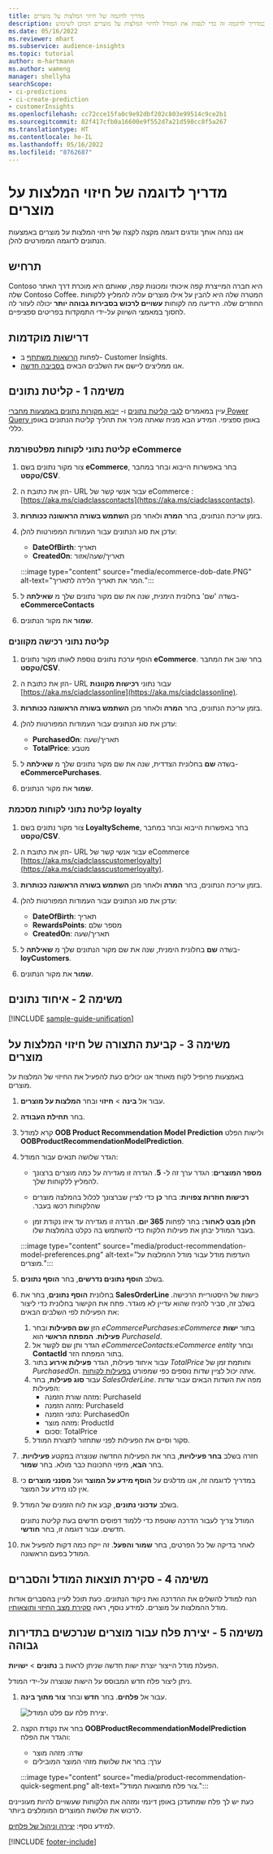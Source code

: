 ```yaml
---
title: מדריך לדוגמה של חיזוי המלצות על מוצרים
description: השתמש במדריך לדוגמה זה כדי לנסות את המודל לחיזוי המלצות על מוצרים המוכן לשימוש.
ms.date: 05/16/2022
ms.reviewer: mhart
ms.subservice: audience-insights
ms.topic: tutorial
author: m-hartmann
ms.author: wameng
manager: shellyha
searchScope:
- ci-predictions
- ci-create-prediction
- customerInsights
ms.openlocfilehash: cc72cce15fa0c9e92dbf202c803e99514c9ce2b1
ms.sourcegitcommit: 82f417cfb0a16600e9f552d7a21d598cc8f5a267
ms.translationtype: HT
ms.contentlocale: he-IL
ms.lasthandoff: 05/16/2022
ms.locfileid: "8762687"
---
```

# <a name="product-recommendation-prediction-sample-guide"></a>מדריך לדוגמה של חיזוי המלצות על מוצרים

אנו ננחה אותך ונדגים דוגמה מקצה לקצה של חיזוי המלצות על מוצרים באמצעות הנתונים לדוגמה המפורטים להלן.

## <a name="scenario"></a>תרחיש

Contoso היא חברה המייצרת קפה איכותי ומכונות קפה, שאותם היא מוכרת דרך האתר שלה Contoso Coffee. המטרה שלה היא להבין על אילו מוצרים עליה להמליץ ללקוחות החוזרים שלה. הידיעה מה לקוחות **עשויים לרכוש בסבירות גבוהה יותר** יכולה לעזור לה לחסוך במאמצי השיווק על-ידי התמקדות בפריטים ספציפיים.

## <a name="prerequisites"></a>דרישות מוקדמות

- לפחות [הרשאות משתתף](permissions.md) ב- Customer Insights.
- אנו ממליצים ליישם את השלבים הבאים [בסביבה חדשה](manage-environments.md).

## <a name="task-1---ingest-data"></a>משימה 1 - קליטת נתונים

עיין במאמרים [לגבי קליטת נתונים](data-sources.md) ו- [ייבוא מקורות נתונים באמצעות מחברי Power Query ](connect-power-query.md) באופן ספציפי. המידע הבא מניח שאתה מכיר את תהליך קליטת הנתונים באופן כללי.

### <a name="ingest-customer-data-from-ecommerce-platform"></a>קליטת נתוני לקוחות מפלטפורמת eCommerce

1. צור מקור נתונים בשם **eCommerce**, בחר באפשרות הייבוא ובחר במחבר **טקסט/CSV**.

1. הזן את כתובת ה- URL עבור אנשי קשר של eCommerce : [https://aka.ms/ciadclasscontacts](https://aka.ms/ciadclasscontacts).

1. בזמן עריכת הנתונים, בחר **המרה** ולאחר מכן **השתמש בשורה הראשונה ככותרות**.

1. עדכן את סוג הנתונים עבור העמודות המפורטות להלן:
   - **DateOfBirth**: תאריך
   - **CreatedOn**: תאריך/שעה/אזור

   :::image type="content" source="media/ecommerce-dob-date.PNG" alt-text="המר את תאריך הלידה לתאריך.":::

1. בשדה 'שם' בחלונית הימנית, שנה את שם מקור נתונים שלך מ **שאילתה** ל- **eCommerceContacts**

1. **שמור** את מקור הנתונים.

### <a name="ingest-online-purchase-data"></a>קליטת נתוני רכישה מקוונים

1. הוסף ערכת נתונים נוספת לאותו מקור נתונים **eCommerce**. בחר שוב את המחבר **טקסט/CSV**.

1. הזן את כתובת ה- URL עבור נתוני **רכישות מקוונות** [https://aka.ms/ciadclassonline](https://aka.ms/ciadclassonline).

1. בזמן עריכת הנתונים, בחר **המרה** ולאחר מכן **השתמש בשורה הראשונה ככותרות**.

1. עדכן את סוג הנתונים עבור העמודות המפורטות להלן:
   - **PurchasedOn**: תאריך/שעה
   - **TotalPrice**: מטבע

1. בשדה **שם** בחלונית הצדדית, שנה את שם מקור נתונים שלך מ **שאילתה** ל- **eCommercePurchases**.

1. **שמור** את מקור הנתונים.

### <a name="ingest-customer-data-from-loyalty-schema"></a>קליטת נתוני לקוחות מסכמת loyalty

1. צור מקור נתונים בשם **LoyaltyScheme**, בחר באפשרות הייבוא ובחר במחבר **טקסט/CSV**.

1. הזן את כתובת ה- URL עבור אנשי קשר של eCommerce [https://aka.ms/ciadclasscustomerloyalty](https://aka.ms/ciadclasscustomerloyalty).

1. בזמן עריכת הנתונים, בחר **המרה** ולאחר מכן **השתמש בשורה הראשונה ככותרות**.

1. עדכן את סוג הנתונים עבור העמודות המפורטות להלן:
   - **DateOfBirth**: תאריך
   - **RewardsPoints**: מספר שלם
   - **CreatedOn**: תאריך/שעה

1. בשדה **שם** בחלונית הימנית, שנה את שם מקור הנתונים שלך מ **שאילתה** ל- **loyCustomers**.

1. **שמור** את מקור הנתונים.

## <a name="task-2---data-unification"></a>משימה 2 - איחוד נתונים

[!INCLUDE [sample-guide-unification](includes/sample-guide-unification.md)]

## <a name="task-3---configure-product-recommendation-prediction"></a>משימה 3 - קביעת התצורה של חיזוי המלצות על מוצרים

באמצעות פרופיל לקוח מאוחד אנו יכולים כעת להפעיל את החיזוי של המלצות על מוצרים.

1. עבור אל **בינה** > **חיזוי** ובחר **המלצות על מוצרים**.

1. בחר **תחילת העבודה**.

1. קרא למודל **OOB Product Recommendation Model Prediction** ולישות הפלט **OOBProductRecommendationModelPrediction**.

1. הגדר שלושה תנאים עבור המודל:

   - **מספר המוצרים**: הגדר ערך זה ל- **5**. הגדרה זו מגדירה על כמה מוצרים ברצונך להמליץ ללקוחות שלך.

   - **‏‫רכישות חוזרות צפויות**: בחר **כן** כדי לציין שברצונך לכלול בהמלצה מוצרים שהלקוחות רכשו בעבר.

   - **חלון מבט לאחור:** בחר לפחות **365 יום**. הגדרה זו מגדירה עד איזו נקודת זמן בעבר המודל יבחן את פעילות הלקוח כדי להשתמש בה כקלט בהמלצות שלו.

   :::image type="content" source="media/product-recommendation-model-preferences.png" alt-text="העדפות מודל עבור מודל ההמלצות על מוצרים.":::

1. בשלב **הוסף נתונים נדרשים**, בחר **הוסף נתונים**.

1. בחלונית **הוסף נתונים**, בחר את **SalesOrderLine** כישות של היסטוריית הרכישה. בשלב זה, סביר להניח שהוא עדיין לא מוגדר. פתח את הקישור בחלונית כדי ליצור את הפעילות לפי השלבים הבאים:
   1. הזן **שם הפעילות** ובחר *eCommercePurchases:eCommerce* בתור **ישות פעילות**. **המפתח הראשי** הוא *PurchaseId*.
   1. הגדר ותן שם לקשר אל *eCommerceContacts:eCommerce entity* ובחר **ContactId** בתור המפתח הזר.
   1. עבור איחוד פעילות, הגדר **פעילות אירוע** בתור *TotalPrice* וחותמת זמן של *PurchasedOn*. אתה יכול לציין שדות נוספים כפי שמפורט [בפעילות לקוחות](activities.md).
   1. עבור **סוג פעילות**, בחר *SalesOrderLine*. מפה את השדות הבאים עבור שדות הפעילות:
      - מזהה שורת הזמנה: PurchaseId
      - מזהה הזמנה: PurchaseId
      - נתוני הזמנה: PurchasedOn
      - מזהה מוצר: ProductId
      - סכום: TotalPrice
   1. סקור וסיים את הפעילות לפני שתחזור לתצורת המודל.

1. חזרה בשלב **בחר פעילויות**, בחר את הפעילות החדשה שנוצרה במקטע **פעילויות**. בחר **הבא**, מיפוי התכונות כבר מולא. בחר **שמור**.

1. במדריך לדוגמה זה, אנו מדלגים על **הוסף מידע על המוצר** ועל **מסנני מוצרים** כי אין לנו מידע על המוצר.

1. בשלב **עדכוני נתונים**, קבע את לוח הזמנים של המודל.

   המודל צריך לעבור הדרכה שוטפת כדי ללמוד דפוסים חדשים בעת קליטת נתונים חדשים. עבור דוגמה זו, בחר **חודשי**.

1. לאחר בדיקה של כל הפרטים, בחר **שמור והפעל**. זה ייקח כמה דקות להפעיל את המודל בפעם הראשונה.

## <a name="task-4---review-model-results-and-explanations"></a>משימה 4 - סקירת תוצאות המודל והסברים

הנח למודל להשלים את ההדרכה ואת ניקוד הנתונים. כעת תוכל לעיין בהסברים אודות מודל ההמלצות על מוצרים. למידע נוסף, ראה [סקירת מצב החיזוי ותוצאותיו](predict-transactional-churn.md#review-a-prediction-status-and-results).

## <a name="task-5---create-a-segment-of-high-purchased-products"></a>משימה 5 - יצירת פלח עבור מוצרים שנרכשים בתדירות גבוהה

הפעלת מודל הייצור יוצרת ישות חדשה שניתן לראות ב **נתונים** > **ישויות**.

ניתן ליצור פלח חדש המבוסס על הישות שנוצרה על-ידי המודל.

1. עבור אל **פלחים**. בחר **חדש** ובחר **צור מתוך בינה**.

   ![יצירת פלח עם פלט המודל.](media/segment-intelligence.png)

1. בחר את נקודת הקצה **OOBProductRecommendationModelPrediction** והגדר את הפלח:

   - שדה: מזהה מוצר
   - ערך: בחר את שלושת מזהי המוצר המובילים

   :::image type="content" source="media/product-recommendation-quick-segment.png" alt-text="צור פלח מתוצאות המודל.":::

כעת יש לך פלח שמתעדכן באופן דינמי ומזהה את הלקוחות שעשויים להיות מעוניינים לרכוש את שלושת המוצרים המומלצים ביותר.

למידע נוסף: [יצירה וניהול של פלחים](segments.md).

[!INCLUDE [footer-include](includes/footer-banner.md)]
